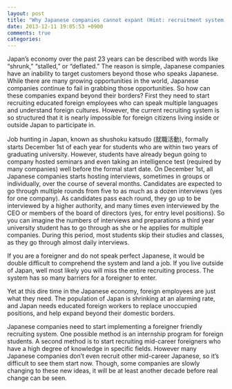 ```yaml
---
layout: post
title: "Why Japanese companies cannot expant (Hint: recruitment system)"
date: 2013-12-11 19:05:53 +0900
comments: true
categories: 
---
```


Japan’s economy over the past 23 years can be described with words like “shrunk,” “stalled,” or “deflated.” The reason is simple, Japanese companies have an inability to target customers beyond those who speaks Japanese. While there are many growing opportunities in the world, Japanese companies continue to fail in grabbing those opportunities. So how can these companies expand beyond their borders? First they need to start recruiting educated foreign employees who can speak multiple languages and understand foreign cultures. However, the current recruiting system is so structured that it is nearly impossible for foreign citizens living inside or outside Japan to participate in.

<!--more--> 

Job hunting in Japan, known as shushoku katsudo (就職活動), formally starts December 1st of each year for students who are within two years of graduating university. However, students have already begun going to company hosted seminars and even taking an intelligence test (required by many companies) well before the formal start date. On December 1st, all Japanese companies starts hosting interviews, sometimes in groups or individually, over the course of several months. Candidates are expected to go through multiple rounds from five to as much as a dozen interviews (yes for one company). As candidates pass each round, they go up to be interviewed by a higher authority, and many times even interviewed by the CEO or members of the board of directors (yes, for entry level positions). So you can imagine the numbers of interviews and preparations a third year university student has to go through as she or he applies for multiple companies. During this period, most students skip their studies and classes, as they go through almost daily interviews.

If you are a foreigner and do not speak perfect Japanese, it would be double difficult to comprehend the system and land a job. If you live outside of Japan, well most likely you will miss the entire recruiting process. The system has so many barriers for a foreigner to enter.

Yet at this dire time in the Japanese economy, foreign employees are just what they need. The population of Japan is shrinking at an alarming rate, and Japan needs educated foreign workers to replace unoccupied positions, and help expand beyond their domestic borders.

Japanese companies need to start implementing a foreigner friendly recruiting system. One possible method is an internship program for foreign students. A second method is to start recruiting mid-career foreigners who have a high degree of knowledge in specific fields. However many Japanese companies don’t even recruit other mid-career Japanese, so it’s difficult to see them start now. Though, some companies are slowly changing to these new ideas, it will be at least another decade before real change can be seen.